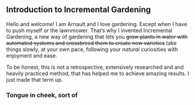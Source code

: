 
## Introduction to Incremental Gardening

Hello and welcome! I am Arnault and I love gardening. Except when I have to push myself or the lawnmower. That’s why I invented Incremental Gardening, a new way of gardening that lets you ~~grow plants in water with automated systems and crossbreed them to create new varieties~~ take things slowly, at your own pace, following your *natural* curiosities with enjoyment and ease.

To be honest, this is not a retrospective, extensively researched and and heavily practiced method, that has helped me to achieve amazing results. I just made that term up. 

### Tongue in cheek, sort of


